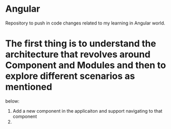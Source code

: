 # Angular
Repository to push in code changes related to my learning in Angular world.

# The first thing is to understand the architecture that revolves around Component and Modules and then to explore different scenarios as mentioned 
below:

1) Add a new component in the applicaiton and support navigating to that component
2)

